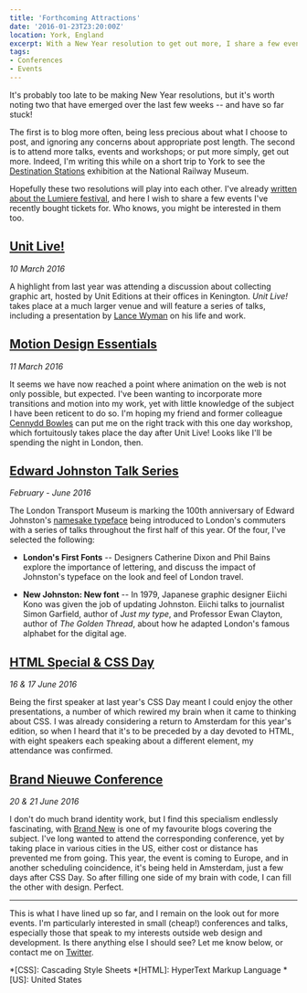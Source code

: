 ```yaml
---
title: 'Forthcoming Attractions'
date: '2016-01-23T23:20:00Z'
location: York, England
excerpt: With a New Year resolution to get out more, I share a few events I've recently bought tickets for. Who knows, you might be interested in them too.
tags:
- Conferences
- Events
---
```

It's probably too late to be making New Year resolutions, but it's worth noting two that have emerged over the last few weeks -- and have so far stuck!

The first is to blog more often, being less precious about what I choose to post, and ignoring any concerns about appropriate post length. The second is to attend more talks, events and workshops; or put more simply, get out more. Indeed, I'm writing this while on a short trip to York to see the [Destination Stations][1] exhibition at the National Railway Museum.

Hopefully these two resolutions will play into each other. I've already [written about the Lumiere festival][2], and here I wish to share a few events I've recently bought tickets for. Who knows, you might be interested in them too.

## [Unit Live!][3]

*10 March 2016*

A highlight from last year was attending a discussion about collecting graphic art, hosted by Unit Editions at their offices in Kenington. *Unit Live!* takes place at a much larger venue and will feature a series of talks, including a presentation by [Lance Wyman][4] on his life and work.

## [Motion Design Essentials][5]

*11 March 2016*

It seems we have now reached a point where animation on the web is not only possible, but expected. I've been wanting to incorporate more transitions and motion into my work, yet with little knowledge of the subject I have been reticent to do so. I'm hoping my friend and former colleague [Cennydd Bowles][6] can put me on the right track with this one day workshop, which fortuitously takes place the day after Unit Live! Looks like I'll be spending the night in London, then.

## [Edward Johnston Talk Series][7]

*February - June 2016*

The London Transport Museum is marking the 100th anniversary of Edward Johnston's [namesake typeface][8] being introduced to London's commuters with a series of talks throughout the first half of this year. Of the four, I've selected the following:

* **London's First Fonts** -- Designers Catherine Dixon and Phil Bains explore the importance of lettering, and discuss the impact of Johnston's typeface on the look and feel of London travel.

* **New Johnston: New font** -- In 1979, Japanese graphic designer Eiichi Kono was given the job of updating Johnston. Eiichi talks to journalist Simon Garfield, author of <cite>Just my type</cite>, and Professor Ewan Clayton, author of <cite>The Golden Thread</cite>, about how he adapted London's famous alphabet for the digital age.

## [HTML Special & CSS Day][10]

*16 & 17 June 2016*

Being the first speaker at last year's CSS Day meant I could enjoy the other presentations, a number of which rewired my brain when it came to thinking about CSS. I was already considering a return to Amsterdam for this year's edition, so when I heard that it's to be preceded by a day devoted to HTML, with eight speakers each speaking about a different element, my attendance was confirmed.

## [Brand Nieuwe Conference][11]

*20 & 21 June 2016*

I don't do much brand identity work, but I find this specialism endlessly fascinating, with [Brand New][12] is one of my favourite blogs covering the subject. I've long wanted to attend the corresponding conference, yet by taking place in various cities in the US, either cost or distance has prevented me from going. This year, the event is coming to Europe, and in another scheduling coincidence, it's being held in Amsterdam, just a few days after CSS Day. So after filling one side of my brain with code, I can fill the other with design. Perfect.

***

This is what I have lined up so far, and I remain on the look out for more events. I'm particularly interested in small (cheap!) conferences and talks, especially those that speak to my interests outside web design and development. Is there anything else I should see? Let me know below, or contact me on [Twitter][13].

[1]: http://www.nrm.org.uk/PlanaVisit/Events/destination-stations.aspx
[2]: /2016/01/lumiere
[3]: https://www.eventbrite.co.uk/e/unit-live-tickets-20859046971
[4]: http://www.lancewyman.com
[5]: https://ti.to/cennydd/motion-design-essentials-london-march-2016
[6]: http://www.cennydd.com
[7]: http://www.ltmuseum.co.uk/whats-on/events-calendar#johnston
[8]: https://en.wikipedia.org/wiki/Johnston_(typeface)
[10]: http://cssday.nl/2016
[11]: https://underconsideration.com/brandnieuweconference/
[12]: https://underconsideration.com/brandnew/
[13]: https://twitter.com/paulrobertlloyd

*[CSS]: Cascading Style Sheets
*[HTML]: HyperText Markup Language
*[US]: United States
